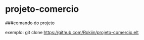 # projeto-comercio

###comando do projeto

exemplo:
git clone https://github.com/Rokiin/projeto-comercio.elt
